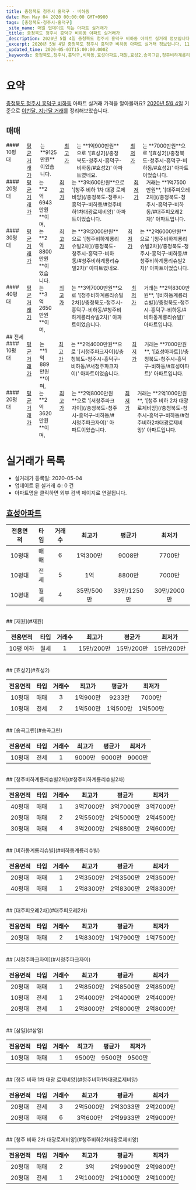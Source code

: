 ```yaml
---
title: 충청북도 청주시 흥덕구 - 비하동
date: Mon May 04 2020 00:00:00 GMT+0900
tags: [충청북도-청주시-흥덕구]
_site_name: 매일 업데이트 되는 아파트 실거래가
_title: 충청북도 청주시 흥덕구 비하동 아파트 실거래가
_description: 2020년 5월 4일 충청북도 청주시 흥덕구 비하동 아파트 실거래 정보입니다. 11건 아파트 정보가 있습니다.
_excerpt: 2020년 5월 4일 충청북도 청주시 흥덕구 비하동 아파트 실거래 정보입니다. 11건 아파트 정보가 있습니다.
_updated_time: 2020-05-03T15:00:00.000Z
_keywords: 충청북도,청주시,흥덕구,비하동,효성아파트,재원,효성2,송곡그린,청주비하계룡리슈빌2차,비하동계룡리슈빌,대주피오레2차,서청주파크자이,삼일,청주 비하 1차 대광 로제비앙,청주 비하 2차 대광로제비앙
---
```





# 요약
<ins>충청북도 청주시 흥덕구 비하동</ins> 아파트 실거래 가격을 알아볼까요? <ins>2020년 5월 4일</ins> 기준으로 <ins>이번달, 지난달 거래</ins>를 정리해보았습니다.

## 매매
<div class="container">
<div class="six columns" markdown="1">
#### 10평대
<ins>평균 거래가</ins>는 **9125만원**이었습니다. <ins>최고가</ins>는 **1억900만원**으로 '[효성2](/충청북도-청주시-흥덕구-비하동/#효성2)' 아파트였네요. <ins>최저가</ins>는 **7000만원**으로 '[효성2](/충청북도-청주시-흥덕구-비하동/#효성2)' 아파트이었습니다.
</div>
<div class="six columns" markdown="1">
#### 20평대
<ins>평균 거래가</ins>는 **2억6943만원**이며, <ins>최고가</ins>는 **3억600만원**으로 '[청주 비하 1차 대광 로제비앙](/충청북도-청주시-흥덕구-비하동/#청주비하1차대광로제비앙)' 아파트이었습니다. <ins>최저가</ins> 거래는 **1억7500만원**, '[대주피오레2차](/충청북도-청주시-흥덕구-비하동/#대주피오레2차)' 아파트입니다.
</div>
</div>
<div class="container">
<div class="six columns" markdown="1">
#### 30평대
<ins>평균 거래가</ins>는 **2억8800만원**이었습니다. <ins>최고가</ins>는 **3억2000만원**으로 '[청주비하계룡리슈빌2차](/충청북도-청주시-흥덕구-비하동/#청주비하계룡리슈빌2차)' 아파트였네요. <ins>최저가</ins>는 **2억6000만원**으로 '[청주비하계룡리슈빌2차](/충청북도-청주시-흥덕구-비하동/#청주비하계룡리슈빌2차)' 아파트이었습니다.
</div>
<div class="six columns" markdown="1">
#### 40평대
<ins>평균 거래가</ins>는 **3억2650만원**이며, <ins>최고가</ins>는 **3억7000만원**으로 '[청주비하계룡리슈빌2차](/충청북도-청주시-흥덕구-비하동/#청주비하계룡리슈빌2차)' 아파트이었습니다. <ins>최저가</ins> 거래는 **2억8300만원**, '[비하동계룡리슈빌](/충청북도-청주시-흥덕구-비하동/#비하동계룡리슈빌)' 아파트입니다.
</div>
</div>
## 전세
<div class="container">
<div class="six columns" markdown="1">
#### 10평대
<ins>평균 거래가</ins>는 **1억889만원**이며, <ins>최고가</ins>는 **2억4000만원**으로 '[서청주파크자이](/충청북도-청주시-흥덕구-비하동/#서청주파크자이)' 아파트이었습니다. <ins>최저가</ins> 거래는 **7000만원**, '[효성아파트](/충청북도-청주시-흥덕구-비하동/#효성아파트)' 아파트입니다.
</div>
<div class="six columns" markdown="1">
#### 20평대
<ins>평균 거래가</ins>는 **2억3620만원**이며, <ins>최고가</ins>는 **2억8000만원**으로 '[서청주파크자이](/충청북도-청주시-흥덕구-비하동/#서청주파크자이)' 아파트이었습니다. <ins>최저가</ins> 거래는 **2억1000만원**, '[청주 비하 2차 대광로제비앙](/충청북도-청주시-흥덕구-비하동/#청주비하2차대광로제비앙)' 아파트입니다.
</div>
</div>



# 실거래가 목록
- 실거래가 등록일: 2020-05-04
- 업데이트 된 실거래 수: 0 건
- 아파트명을 클릭하면 외부 검색 페이지로 연결됩니다.

## [효성아파트](#효성아파트)

|전용면적|타입|거래수|최고가|평균가|최저가|
|:---:|:---:|:---:|:---:|:---:|:---:|
|10평대|<span class="deal-type-1">매매</span>|6|1억300만|9008만|7700만|
|10평대|<span class="deal-type-2">전세</span>|5|1억|8800만|7000만|
|10평대|<span class="deal-type-3">월세</span>|4|35만/500만|33만/1250만|30만/2000만|

<br/>
## [재원](#재원)

|전용면적|타입|거래수|최고가|평균가|최저가|
|:---:|:---:|:---:|:---:|:---:|:---:|
|10평 이하|<span class="deal-type-3">월세</span>|1|15만/200만|15만/200만|15만/200만|

<br/>
## [효성2](#효성2)

|전용면적|타입|거래수|최고가|평균가|최저가|
|:---:|:---:|:---:|:---:|:---:|:---:|
|10평대|<span class="deal-type-1">매매</span>|3|1억900만|9233만|7000만|
|10평대|<span class="deal-type-2">전세</span>|2|1억500만|1억500만|1억500만|

<br/>
## [송곡그린](#송곡그린)

|전용면적|타입|거래수|최고가|평균가|최저가|
|:---:|:---:|:---:|:---:|:---:|:---:|
|10평대|<span class="deal-type-2">전세</span>|1|9000만|9000만|9000만|

<br/>
## [청주비하계룡리슈빌2차](#청주비하계룡리슈빌2차)

|전용면적|타입|거래수|최고가|평균가|최저가|
|:---:|:---:|:---:|:---:|:---:|:---:|
|40평대|<span class="deal-type-1">매매</span>|1|3억7000만|3억7000만|3억7000만|
|20평대|<span class="deal-type-1">매매</span>|2|2억5500만|2억5000만|2억4500만|
|30평대|<span class="deal-type-1">매매</span>|4|3억2000만|2억8800만|2억6000만|

<br/>
## [비하동계룡리슈빌](#비하동계룡리슈빌)

|전용면적|타입|거래수|최고가|평균가|최저가|
|:---:|:---:|:---:|:---:|:---:|:---:|
|20평대|<span class="deal-type-1">매매</span>|1|2억3500만|2억3500만|2억3500만|
|40평대|<span class="deal-type-1">매매</span>|1|2억8300만|2억8300만|2억8300만|

<br/>
## [대주피오레2차](#대주피오레2차)

|전용면적|타입|거래수|최고가|평균가|최저가|
|:---:|:---:|:---:|:---:|:---:|:---:|
|20평대|<span class="deal-type-1">매매</span>|2|1억8300만|1억7900만|1억7500만|

<br/>
## [서청주파크자이](#서청주파크자이)

|전용면적|타입|거래수|최고가|평균가|최저가|
|:---:|:---:|:---:|:---:|:---:|:---:|
|20평대|<span class="deal-type-1">매매</span>|1|2억8500만|2억8500만|2억8500만|
|10평대|<span class="deal-type-2">전세</span>|1|2억4000만|2억4000만|2억4000만|
|20평대|<span class="deal-type-2">전세</span>|1|2억8000만|2억8000만|2억8000만|

<br/>
## [삼일](#삼일)

|전용면적|타입|거래수|최고가|평균가|최저가|
|:---:|:---:|:---:|:---:|:---:|:---:|
|10평대|<span class="deal-type-1">매매</span>|1|9500만|9500만|9500만|

<br/>
## [청주 비하 1차 대광 로제비앙](#청주비하1차대광로제비앙)

|전용면적|타입|거래수|최고가|평균가|최저가|
|:---:|:---:|:---:|:---:|:---:|:---:|
|20평대|<span class="deal-type-2">전세</span>|3|2억5000만|2억3033만|2억2000만|
|20평대|<span class="deal-type-1">매매</span>|6|3억600만|2억9933만|2억9000만|

<br/>
## [청주 비하 2차 대광로제비앙](#청주비하2차대광로제비앙)

|전용면적|타입|거래수|최고가|평균가|최저가|
|:---:|:---:|:---:|:---:|:---:|:---:|
|20평대|<span class="deal-type-1">매매</span>|2|3억|2억9900만|2억9800만|
|20평대|<span class="deal-type-2">전세</span>|1|2억1000만|2억1000만|2억1000만|

<br/>



